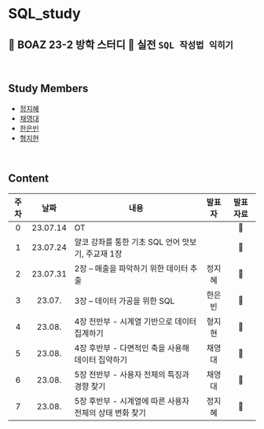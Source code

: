 # SQL_study

## 🐘 BOAZ 23-2 방학 스터디 🐘 실전 `SQL 작성법 익히기`

<br>

## Study Members

- [정지혜](https://github.com/dahlia52)
- [채영대](https://github.com/Oioing)
- [한은빈](https://github.com/nibnuenah)
- [형지현](https://github.com/H-Jihyeon)

<br>

## Content
|주차|날짜|내용|발표자|발표 자료|
|:------:|:---:|---|:---:|:---:|
|0|23.07.14|OT||🐘|
|1|23.07.24|얄코 강좌를 통한 기초 SQL 언어 맛보기, 주교재 1장||🐘|
|2|23.07.31|2장 – 매출을 파악하기 위한 데이터 추출|정지혜|🐘|
|3|23.07.|3장 – 데이터 가공을 위한 SQL|한은빈|🐘|
|4|23.08.|4장 전반부 - 시계열 기반으로 데이터 집계하기|형지현|🐘|
|5|23.08.|4장 후반부 - 다면적인 축을 사용해 데이터 집약하기|채영대|🐘|
|6|23.08.|5장 전반부 - 사용자 전체의 특징과 경향 찾기|채영대|🐘|
|7|23.08.|5장 후반부 - 시계열에 따른 사용자 전체의 상태 변화 찾기|정지혜|🐘|

